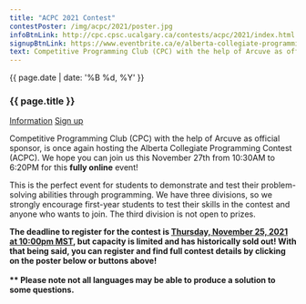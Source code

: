```yaml
---
title: "ACPC 2021 Contest"
contestPoster: /img/acpc/2021/poster.jpg
infoBtnLink: http://cpc.cpsc.ucalgary.ca/contests/acpc/2021/index.html
signupBtnLink: https://www.eventbrite.ca/e/alberta-collegiate-programming-contest-2021-tickets-206023851887
text: Competitive Programming Club (CPC) with the help of Arcuve as official sponsor, is once again hosting the Alberta Collegiate Programming Contest (ACPC). We hope you can join us this November 27th from 10:30AM to 6:20PM for this fully online event! This is the perfect event for students to demonstrate and test their problem-solving abilities through programming. We have three divisions, so we strongly encourage first-year students to test their skills in the contest and anyone who wants to join. The third division is not open to prizes. The deadline to register for the contest is Thursday, November 25, 2021 at 10:00pm MST, but capacity is limited and has historically sold out! With that being said, you can register and find full contest details by clicking on the poster below or buttons above! ** Please note not all languages may be able to produce a solution to some questions.
---
```


<div class="card post-dec">      
<div class="card-body">
<div class="container-fluid">   
<div class="row">
<div class = "col-xs-12 col-md-5">

<img class="blog-img rounded mx-auto mr-3" src="{{ page.contestPoster }}" alt="">    

</div>

<div class = "col-xs-12 col-md-7">
<div class = "date-dec"> {{ page.date | date: '%B %d, %Y' }}</div>
<h3 class = "blog-title">{{ page.title }}</h3>      
<div class = "blog-line"></div> 

<div class = "blog-btns">
<a class="btn contest-btn" href="{{ page.infoBtnLink }}" role="button">Information</a>
<a class="btn contest-btn" href="{{ page.signupBtnLink }}" role="button">Sign up</a>
</div>



<p> Competitive Programming Club (CPC) with the help of Arcuve as official sponsor, is once again hosting the Alberta Collegiate Programming Contest (ACPC). We hope you can join us this November 27th from 10:30AM to 6:20PM for this <b>fully online</b> event! </p>

<p>This is the perfect event for students to demonstrate and test their problem-solving abilities through programming. We have three divisions, 
so we strongly encourage first-year students to test their skills in the contest and anyone who wants to join. The third division is not open to prizes.
</p>

<p><b>The deadline to register for the contest is 
<u>Thursday, November 25, 2021 at 10:00pm MST</u>, but capacity is limited and has historically sold out! With that being said, 
you can register and find full contest details by clicking on the poster below or buttons above!
<br><br>** Please note not all languages may be able to produce a solution to some questions.
</b>            

</p>              

</div>
</div>
</div>
</div>
</div>